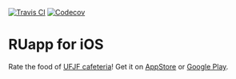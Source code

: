 
[![Travis CI](https://travis-ci.org/bit2technology/ruapp-apple.svg)](https://travis-ci.org/bit2technology/ruapp-apple) [![Codecov](https://codecov.io/gh/bit2technology/ruapp-apple/graph/badge.svg)](https://codecov.io/gh/bit2technology/ruapp-apple)

# RUapp for iOS

Rate the food of [UFJF cafeteria](http://www.ufjf.br/ru)! Get it on [AppStore](https://itunes.apple.com/app/ruapp-ferramenta-de-fiscalização-do-ru/id915431927) or [Google Play](https://play.google.com/store/apps/details?id=com.titugoltda.ruapp).

